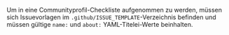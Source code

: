 Um in eine Communityprofil-Checkliste aufgenommen zu werden, müssen sich Issuevorlagen im `.github/ISSUE_TEMPLATE`-Verzeichnis befinden und müssen gültige `name:` und `about:` YAML-Titelei-Werte beinhalten.
